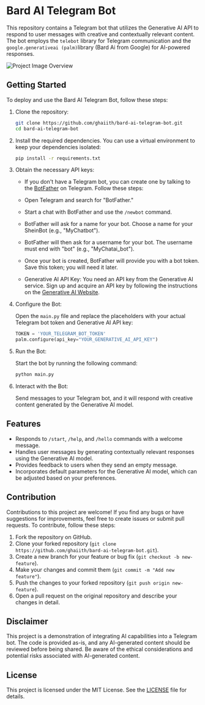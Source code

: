 # Bard AI Telegram Bot

This repository contains a Telegram bot that utilizes the Generative AI API to respond to user messages with creative and contextually relevant content. The bot employs the `telebot` library for Telegram communication and the `google.generativeai (palm)`library (Bard Ai from Google)  for AI-powered responses.

![Project Image Overview](https://github.com/zima-0201/Project-Images/blob/main/Py-CS-Cart-Products-Uploader.jpeg)

## Getting Started

To deploy and use the Bard AI Telegram Bot, follow these steps:

1. Clone the repository:

   ```bash
   git clone https://github.com/ghaiith/bard-ai-telegram-bot.git
   cd bard-ai-telegram-bot
   ```

2. Install the required dependencies. You can use a virtual environment to keep your dependencies isolated:

   ```bash
   pip install -r requirements.txt
   ```

3. Obtain the necessary API keys:

    - If you don't have a Telegram bot, you can create one by talking to the [BotFather](https://t.me/botfather) on Telegram. Follow these steps:
     - Open Telegram and search for "BotFather."
     - Start a chat with BotFather and use the `/newbot` command.
     - BotFather will ask for a name for your bot. Choose a name for your SheinBot (e.g., "MyChatbot").
     - BotFather will then ask for a username for your bot. The username must end with "bot" (e.g., "MyChatai_bot").
     - Once your bot is created, BotFather will provide you with a bot token. Save this token; you will need it later.

   - Generative AI API Key: You need an API key from the Generative AI service. Sign up and acquire an API key by following the instructions on the [Generative AI Website](https://makersuite.google.com/).

4. Configure the Bot:

   Open the `main.py` file and replace the placeholders with your actual Telegram bot token and Generative AI API key:

   ```python
   TOKEN = 'YOUR_TELEGRAM_BOT_TOKEN'
   palm.configure(api_key="YOUR_GENERATIVE_AI_API_KEY")
   ```

5. Run the Bot:

   Start the bot by running the following command:

   ```bash
   python main.py
   ```

6. Interact with the Bot:

   Send messages to your Telegram bot, and it will respond with creative content generated by the Generative AI model.

## Features

- Responds to `/start`, `/help`, and `/hello` commands with a welcome message.
- Handles user messages by generating contextually relevant responses using the Generative AI model.
- Provides feedback to users when they send an empty message.
- Incorporates default parameters for the Generative AI model, which can be adjusted based on your preferences.

## Contribution

Contributions to this project are welcome! If you find any bugs or have suggestions for improvements, feel free to create issues or submit pull requests.
To contribute, follow these steps:

1. Fork the repository on GitHub.
2. Clone your forked repository (`git clone https://github.com/ghaiith/bard-ai-telegram-bot.git`).
3. Create a new branch for your feature or bug fix (`git checkout -b new-feature`).
4. Make your changes and commit them (`git commit -m "Add new feature"`).
5. Push the changes to your forked repository (`git push origin new-feature`).
6. Open a pull request on the original repository and describe your changes in detail.

## Disclaimer

This project is a demonstration of integrating AI capabilities into a Telegram bot. The code is provided as-is, and any AI-generated content should be reviewed before being shared. Be aware of the ethical considerations and potential risks associated with AI-generated content.

## License

This project is licensed under the MIT License. See the [LICENSE](LICENSE) file for details.

